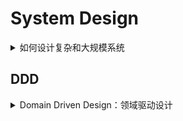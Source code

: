 # System Design

<details>

<summary>如何设计复杂和大规模系统</summary>

1. 分治：把问题空间分割为规模更小且易于处理的若干子问题，即高内聚低耦合的子系统
2. 抽象：精简问题，将问题变得容易理解

</details>

## DDD

<details>

<summary>Domain Driven Design：领域驱动设计</summary>

<table><thead><tr><th width="242.3333740234375">层级</th><th>作用</th></tr></thead><tbody><tr><td>User Interface，用户层</td><td>展示信息和传入用户命令。也可以是外部系统</td></tr><tr><td>Application，应用层</td><td>协调多个领域服务，完成User Case</td></tr><tr><td>Domain，领域层</td><td>表达业务概念</td></tr><tr><td>Infrastructure，基础实施层</td><td>提供公共的基础设施组件，如DB、消息、外部系统调用等</td></tr></tbody></table>

</details>

